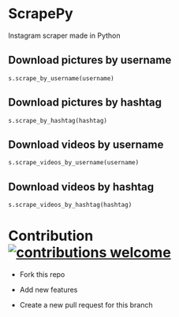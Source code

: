 # ScrapePy
Instagram scraper made in Python


## Download pictures by username
`s.scrape_by_username(username)`
## Download pictures by hashtag
`s.scrape_by_hashtag(hashtag)`


## Download videos by username
`s.scrape_videos_by_username(username)`

## Download videos by hashtag
`s.scrape_videos_by_hashtag(hashtag)`


# Contribution [![contributions welcome](https://img.shields.io/badge/contributions-welcome-brightgreen.svg?style=flat)](https://github.com/dwyl/esta/issues)

- Fork this repo

- Add new features

- Create a new pull request for this branch

